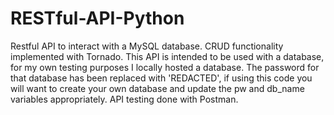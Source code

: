 # RESTful-API-Python
Restful API to interact with a MySQL database. CRUD functionality implemented with Tornado. This API is intended to be used with a database, for my own testing purposes I locally hosted a database. The password for that database has been replaced with 'REDACTED', if using this code you will want to create your own database and update the pw and db_name variables appropriately. API testing done with Postman.
